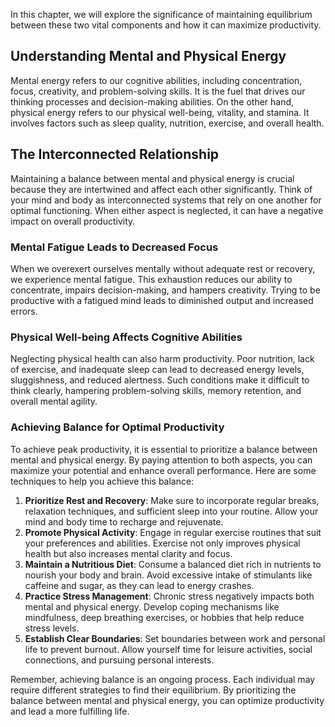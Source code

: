
In this chapter, we will explore the significance of maintaining equilibrium between these two vital components and how it can maximize productivity.

## Understanding Mental and Physical Energy

Mental energy refers to our cognitive abilities, including concentration, focus, creativity, and problem-solving skills. It is the fuel that drives our thinking processes and decision-making abilities. On the other hand, physical energy refers to our physical well-being, vitality, and stamina. It involves factors such as sleep quality, nutrition, exercise, and overall health.

## The Interconnected Relationship

Maintaining a balance between mental and physical energy is crucial because they are intertwined and affect each other significantly. Think of your mind and body as interconnected systems that rely on one another for optimal functioning. When either aspect is neglected, it can have a negative impact on overall productivity.

### Mental Fatigue Leads to Decreased Focus

When we overexert ourselves mentally without adequate rest or recovery, we experience mental fatigue. This exhaustion reduces our ability to concentrate, impairs decision-making, and hampers creativity. Trying to be productive with a fatigued mind leads to diminished output and increased errors.

### Physical Well-being Affects Cognitive Abilities

Neglecting physical health can also harm productivity. Poor nutrition, lack of exercise, and inadequate sleep can lead to decreased energy levels, sluggishness, and reduced alertness. Such conditions make it difficult to think clearly, hampering problem-solving skills, memory retention, and overall mental agility.

### Achieving Balance for Optimal Productivity

To achieve peak productivity, it is essential to prioritize a balance between mental and physical energy. By paying attention to both aspects, you can maximize your potential and enhance overall performance. Here are some techniques to help you achieve this balance:

1. **Prioritize Rest and Recovery**: Make sure to incorporate regular breaks, relaxation techniques, and sufficient sleep into your routine. Allow your mind and body time to recharge and rejuvenate.
2. **Promote Physical Activity**: Engage in regular exercise routines that suit your preferences and abilities. Exercise not only improves physical health but also increases mental clarity and focus.
3. **Maintain a Nutritious Diet**: Consume a balanced diet rich in nutrients to nourish your body and brain. Avoid excessive intake of stimulants like caffeine and sugar, as they can lead to energy crashes.
4. **Practice Stress Management**: Chronic stress negatively impacts both mental and physical energy. Develop coping mechanisms like mindfulness, deep breathing exercises, or hobbies that help reduce stress levels.
5. **Establish Clear Boundaries**: Set boundaries between work and personal life to prevent burnout. Allow yourself time for leisure activities, social connections, and pursuing personal interests.

Remember, achieving balance is an ongoing process. Each individual may require different strategies to find their equilibrium. By prioritizing the balance between mental and physical energy, you can optimize productivity and lead a more fulfilling life.

